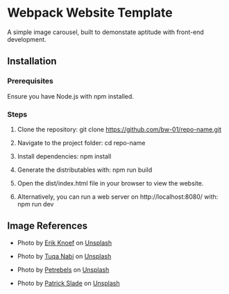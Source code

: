 # Webpack Website Template

A simple image carousel, built to demonstate aptitude with front-end development. 

## Installation

### Prerequisites

Ensure you have Node.js with npm installed.

### Steps

1. Clone the repository:
   git clone https://github.com/bw-01/repo-name.git

2. Navigate to the project folder:
   cd repo-name

3. Install dependencies:
   npm install

4. Generate the distributables with:
   npm run build
5. Open the dist/index.html file in your browser to view the website.

6. Alternatively, you can run a web server on http://localhost:8080/ with:
   npm run dev


## Image References

- Photo by <a href="https://unsplash.com/@k_noef?utm_content=creditCopyText&utm_medium=referral&utm_source=unsplash">Erik Knoef</a> on <a href="https://unsplash.com/photos/a-close-up-of-a-cat-laying-on-a-bed-WLjMw6afupw?utm_content=creditCopyText&utm_medium=referral&utm_source=unsplash">Unsplash</a>
  
- Photo by <a href="https://unsplash.com/@tuqa?utm_content=creditCopyText&utm_medium=referral&utm_source=unsplash">Tuqa Nabi</a> on <a href="https://unsplash.com/photos/brown-tabby-kitten-on-gray-sofa-5iEBonZDaLk?utm_content=creditCopyText&utm_medium=referral&utm_source=unsplash">Unsplash</a>
  
- Photo by <a href="https://unsplash.com/@petrebels?utm_content=creditCopyText&utm_medium=referral&utm_source=unsplash">Petrebels</a> on <a href="https://unsplash.com/photos/orange-tabby-cat-on-black-textile-Czqy3CfMK4k?utm_content=creditCopyText&utm_medium=referral&utm_source=unsplash">Unsplash</a>
  
- Photo by <a href="https://unsplash.com/@patrickslade?utm_content=creditCopyText&utm_medium=referral&utm_source=unsplash">Patrick Slade</a> on <a href="https://unsplash.com/photos/orange-tabby-cat-lying-on-white-textile-tuomgxdoIP4?utm_content=creditCopyText&utm_medium=referral&utm_source=unsplash">Unsplash</a>
  